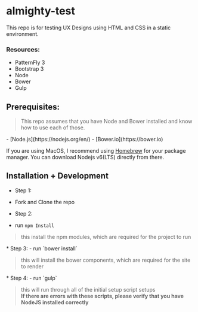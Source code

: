 # almighty-test
This repo is for testing UX Designs using HTML and CSS in a static environment.

### Resources:
 - PatternFly 3
 - Bootstrap 3
 - Node
 - Bower
 - Gulp

## Prerequisites:
  <blockquote>
    This repo assumes that you have Node and Bower installed and know how to use each of those.
  </blockquote>
 - [Node.js](https://nodejs.org/en/)
 - [Bower.io](https://bower.io)

If you are using MacOS, I recommend using [Homebrew](http://brew.sh) for your package manager. You can download Nodejs v6(LTS) directly from there.

## Installation + Development
* Step 1:
 - Fork and Clone the repo
* Step 2:
 - run `npm Install`
  <blockquote>
    this install the npm modules, which are required for the project to run
  </blockquote>
* Step 3:
 - run `bower install`
  <blockquote>
    this will install the bower components, which are required for the site to render
  </blockquote>
* Step 4:
 - run `gulp`
  <blockquote>
    this will run through all of the initial setup script setups<br />
    <strong>If there are errors with these scripts, please verify that you have NodeJS installed correctly</strong>
  </blockquote>
